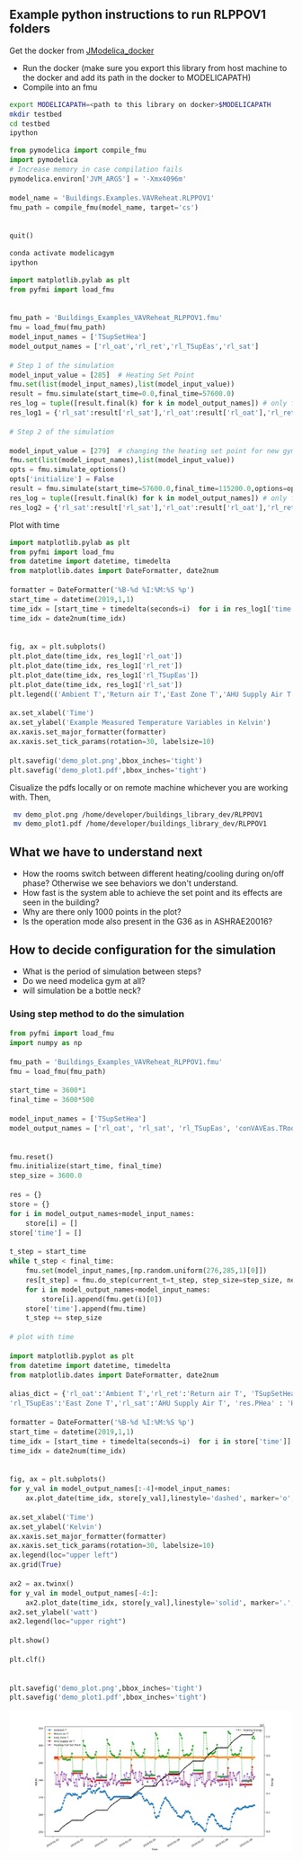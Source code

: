 ## Example python instructions to run RLPPOV1 folders

Get the docker from [JModelica_docker](https://github.com/AvisekNaug/JModelica_docker)

* Run the docker (make sure you export this library from host machine to the docker and add its path in the docker to MODELICAPATH)
* Compile into an fmu

```bash
export MODELICAPATH=<path to this library on docker>$MODELICAPATH
mkdir testbed
cd testbed
ipython
```

```python
from pymodelica import compile_fmu
import pymodelica
# Increase memory in case compilation fails
pymodelica.environ['JVM_ARGS'] = '-Xmx4096m'

model_name = 'Buildings.Examples.VAVReheat.RLPPOV1'
fmu_path = compile_fmu(model_name, target='cs')


quit()
```

```bash
conda activate modelicagym
ipython
```

```python
import matplotlib.pylab as plt
from pyfmi import load_fmu


fmu_path = 'Buildings_Examples_VAVReheat_RLPPOV1.fmu'
fmu = load_fmu(fmu_path)
model_input_names = ['TSupSetHea']
model_output_names = ['rl_oat','rl_ret','rl_TSupEas','rl_sat']

# Step 1 of the simulation
model_input_value = [285]  # Heating Set Point
fmu.set(list(model_input_names),list(model_input_value))
result = fmu.simulate(start_time=0.0,final_time=57600.0)
res_log = tuple([result.final(k) for k in model_output_names]) # only final value
res_log1 = {'rl_sat':result['rl_sat'],'rl_oat':result['rl_oat'],'rl_ret':result['rl_ret'],'rl_TSupEas':result['rl_TSupEas'],'rl_EHea':result['res.EHea'],'time':result['time']}

# Step 2 of the simulation

model_input_value = [279]  # changing the heating set point for new gym step method of the Heating Set Point
fmu.set(list(model_input_names),list(model_input_value))
opts = fmu.simulate_options()
opts['initialize'] = False
result = fmu.simulate(start_time=57600.0,final_time=115200.0,options=opts)
res_log = tuple([result.final(k) for k in model_output_names]) # only final value
res_log2 = {'rl_sat':result['rl_sat'],'rl_oat':result['rl_oat'],'rl_ret':result['rl_ret'],'rl_TSupEas':result['rl_TSupEas'],'rl_EHea':result['res.EHea'],'time':result['time']}
```

Plot with time
```python
import matplotlib.pylab as plt
from pyfmi import load_fmu
from datetime import datetime, timedelta
from matplotlib.dates import DateFormatter, date2num

formatter = DateFormatter('%B-%d %I:%M:%S %p')
start_time = datetime(2019,1,1)
time_idx = [start_time + timedelta(seconds=i)  for i in res_log1['time']]
time_idx = date2num(time_idx)


fig, ax = plt.subplots()
plt.plot_date(time_idx, res_log1['rl_oat'])
plt.plot_date(time_idx, res_log1['rl_ret'])
plt.plot_date(time_idx, res_log1['rl_TSupEas'])
plt.plot_date(time_idx, res_log1['rl_sat'])
plt.legend(('Ambient T','Return air T','East Zone T','AHU Supply Air T'))

ax.set_xlabel('Time')
ax.set_ylabel('Example Measured Temperature Variables in Kelvin')
ax.xaxis.set_major_formatter(formatter)
ax.xaxis.set_tick_params(rotation=30, labelsize=10)

plt.savefig('demo_plot.png',bbox_inches='tight')
plt.savefig('demo_plot1.pdf',bbox_inches='tight')
```
Cisualize the pdfs locally or on remote machine whichever you are working with.
Then,
```bash
 mv demo_plot.png /home/developer/buildings_library_dev/RLPPOV1
 mv demo_plot1.pdf /home/developer/buildings_library_dev/RLPPOV1
```

## What we have to understand next
* How the rooms switch between different heating/cooling during on/off phase? Otherwise we see behaviors we don't understand.
* How fast is the system able to achieve the set point and its effects are seen in the building?
* Why are there only 1000 points in the plot?
* Is the operation mode also present in the G36 as in ASHRAE20016?

## How to decide configuration for the simulation
* What is the period of simulation between steps?
* Do we need modelica gym at all?
* will simulation be a bottle neck?

### Using step method to do the simulation
```python
from pyfmi import load_fmu
import numpy as np

fmu_path = 'Buildings_Examples_VAVReheat_RLPPOV1.fmu'
fmu = load_fmu(fmu_path)

start_time = 3600*1
final_time = 3600*500

model_input_names = ['TSupSetHea']
model_output_names = ['rl_oat', 'rl_sat', 'rl_TSupEas', 'conVAVEas.TRooHeaSet', 'conVAVEas.TRooCooSet', 'res.PHea', 'res.PFan', 'res.PCooSen', 'res.PCooLat']


fmu.reset()
fmu.initialize(start_time, final_time)
step_size = 3600.0

res = {}
store = {}
for i in model_output_names+model_input_names:
    store[i] = []
store['time'] = []

t_step = start_time
while t_step < final_time:
    fmu.set(model_input_names,[np.random.uniform(276,285,1)[0]])
    res[t_step] = fmu.do_step(current_t=t_step, step_size=step_size, new_step=True)
    for i in model_output_names+model_input_names:
        store[i].append(fmu.get(i)[0])
    store['time'].append(fmu.time)
    t_step += step_size

# plot with time

import matplotlib.pyplot as plt
from datetime import datetime, timedelta
from matplotlib.dates import DateFormatter, date2num

alias_dict = {'rl_oat':'Ambient T','rl_ret':'Return air T', 'TSupSetHea':'AHU Heating Coil Set Point',\
'rl_TSupEas':'East Zone T','rl_sat':'AHU Supply Air T', 'res.PHea' : 'Heating Power', 'conVAVEas.TRooHeaSet':'Setpoint temperature for room for heating', 'conVAVEas.TRooCooSet': 'Setpoint temperature for room for cooling', 'res.PFan':'Fan Power', 'res.PCooSen':'Sesible Cooling Power', 'res.PCooLat':'Latent Cooling Power'}

formatter = DateFormatter('%B-%d %I:%M:%S %p')
start_time = datetime(2019,1,1)
time_idx = [start_time + timedelta(seconds=i)  for i in store['time']]
time_idx = date2num(time_idx)


fig, ax = plt.subplots()
for y_val in model_output_names[:-4]+model_input_names:
    ax.plot_date(time_idx, store[y_val],linestyle='dashed', marker='o',label=alias_dict[y_val])

ax.set_xlabel('Time')
ax.set_ylabel('Kelvin')
ax.xaxis.set_major_formatter(formatter)
ax.xaxis.set_tick_params(rotation=30, labelsize=10)
ax.legend(loc="upper left")
ax.grid(True)

ax2 = ax.twinx()
for y_val in model_output_names[-4:]:
    ax2.plot_date(time_idx, store[y_val],linestyle='solid', marker='.',label=alias_dict[y_val])
ax2.set_ylabel('watt')
ax2.legend(loc="upper right")

plt.show()

plt.clf()


plt.savefig('demo_plot.png',bbox_inches='tight')
plt.savefig('demo_plot1.pdf',bbox_inches='tight')
```

![](https://github.com/AvisekNaug/buildings_library_dev/blob/master/RLPPOV1/SampleRun.png)
